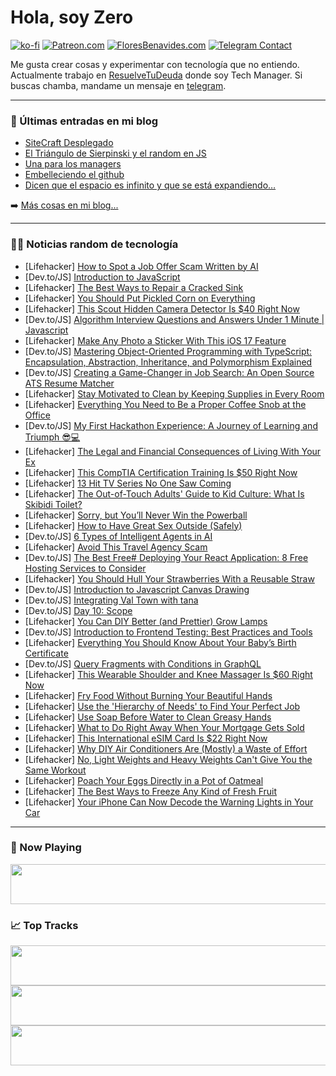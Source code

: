 # Hola, soy Zero

[![ko-fi](https://ko-fi.com/img/githubbutton_sm.svg)](https://ko-fi.com/J3J4N0LUK)
[![Patreon.com](https://img.shields.io/endpoint.svg?url=https%3A%2F%2Fshieldsio-patreon.vercel.app%2Fapi%3Fusername%3Dzerodragon%26type%3Dpatrons&style=for-the-badge)](https://patreon.com/zerodragon)
[![FloresBenavides.com](https://img.shields.io/website?down_message=oops&label=MiBlog&style=for-the-badge&up_message=online&url=https%3A%2F%2Ffloresbenavides.com)](https://floresbenavides.com)
[![Telegram Contact](https://img.shields.io/badge/escr%C3%ADbeme-ZeroDragon-%2326A5E4?style=for-the-badge&logo=telegram)](https://t.me/zerodragon)

Me gusta crear cosas y experimentar con tecnología que no entiendo.
Actualmente trabajo en [ResuelveTuDeuda](http://github.com/resuelve) donde soy Tech Manager.
Si buscas chamba, mandame un mensaje en [telegram](https://t.me/zerodragon).

---

### 📕 Últimas entradas en mi blog
<!-- BLOG-POST-LIST:START -->
- [SiteCraft Desplegado](https://floresbenavides.com/sitecraft-desplegado/)
- [El Triángulo de Sierpinski y el random en JS](https://floresbenavides.com/el-triangulo-de-sierpinski-y-el-random-en-js/)
- [Una para los managers](https://floresbenavides.com/una-para-los-managers/)
- [Embelleciendo el github](https://floresbenavides.com/embelleciendo-el-github/)
- [Dicen que el espacio es infinito y que se está expandiendo…](https://floresbenavides.com/dicen-que-el-espacio-es-infinito-y-que-se-esta-expandiendo/)
<!-- BLOG-POST-LIST:END -->

➡️ [Más cosas en mi blog...](https://floresbenavides.com)

---

### 👨‍💻 Noticias random de tecnología
<!-- TECH-POSTS:START -->
- [Lifehacker] [How to Spot a Job Offer Scam Written by AI](https://lifehacker.com/how-to-spot-a-job-offer-scam-written-by-ai-1850664352)
- [Dev.to/JS] [Introduction to JavaScript](https://dev.to/ameya/introduction-to-javascript-3p2b)
- [Lifehacker] [The Best Ways to Repair a Cracked Sink](https://lifehacker.com/the-best-ways-to-repair-a-cracked-sink-1850664147)
- [Lifehacker] [You Should Put Pickled Corn on Everything](https://lifehacker.com/you-should-put-pickled-corn-on-everything-1827544519)
- [Lifehacker] [This Scout Hidden Camera Detector Is $40 Right Now](https://lifehacker.com/this-scout-hidden-camera-detector-is-40-right-now-1850653349)
- [Dev.to/JS] [Algorithm Interview Questions and Answers Under 1 Minute | Javascript](https://dev.to/abdulbasitmemon/algorithm-interview-questions-and-answers-under-1-minute-javascript-h2l)
- [Lifehacker] [Make Any Photo a Sticker With This iOS 17 Feature](https://lifehacker.com/make-any-photo-a-sticker-with-this-ios-17-feature-1850662865)
- [Dev.to/JS] [Mastering Object-Oriented Programming with TypeScript: Encapsulation, Abstraction, Inheritance, and Polymorphism Explained](https://dev.to/rajrathod/mastering-object-oriented-programming-with-typescript-encapsulation-abstraction-inheritance-and-polymorphism-explained-c6p)
- [Dev.to/JS] [Creating a Game-Changer in Job Search: An Open Source ATS Resume Matcher](https://dev.to/srbhr/creating-a-game-changer-in-job-search-an-open-source-ats-resume-matcher-31g9)
- [Lifehacker] [Stay Motivated to Clean by Keeping Supplies in Every Room](https://lifehacker.com/keep-cleaning-supplies-in-every-room-of-your-house-to-g-1792621292)
- [Lifehacker] [Everything You Need to Be a Proper Coffee Snob at the Office](https://lifehacker.com/everything-you-need-to-be-a-proper-coffee-snob-at-the-o-1850663691)
- [Dev.to/JS] [My First Hackathon Experience: A Journey of Learning and Triumph 😎💻](https://dev.to/balamurugan16/my-first-hackathon-experience-a-journey-of-learning-and-triumph-48pl)
- [Lifehacker] [The Legal and Financial Consequences of Living With Your Ex](https://lifehacker.com/the-legal-and-financial-consequences-of-living-with-you-1850662145)
- [Lifehacker] [This CompTIA Certification Training Is $50 Right Now](https://lifehacker.com/this-comptia-certification-training-is-50-right-now-1850653306)
- [Lifehacker] [13 Hit TV Series No One Saw Coming](https://lifehacker.com/11-hit-tv-series-no-one-saw-coming-1849843144)
- [Lifehacker] [The Out-of-Touch Adults&#39; Guide to Kid Culture: What Is Skibidi Toilet?](https://lifehacker.com/the-out-of-touch-adults-guide-to-kid-culture-what-is-s-1850662263)
- [Lifehacker] [Sorry, but You’ll Never Win the Powerball](https://lifehacker.com/winning-the-powerball-lottery-won-t-solve-your-problems-1752378740)
- [Lifehacker] [How to Have Great Sex Outside &lpar;Safely&rpar;](https://lifehacker.com/how-to-have-great-safe-sex-outside-1850662137)
- [Dev.to/JS] [6 Types of Intelligent Agents in AI](https://dev.to/hirendhaduk_/6-types-of-intelligent-agents-in-ai-1ac3)
- [Lifehacker] [Avoid This Travel Agency Scam](https://lifehacker.com/avoid-this-travel-agency-scam-1850662037)
- [Dev.to/JS] [The Best Free# Deploying Your React Application: 8 Free Hosting Services to Consider](https://dev.to/idurar/the-best-free-deploying-your-react-application-8-free-hosting-services-to-consider-df3)
- [Lifehacker] [You Should Hull Your Strawberries With a Reusable Straw](https://lifehacker.com/you-should-hull-your-strawberries-with-a-reusable-straw-1850661962)
- [Dev.to/JS] [Introduction to Javascript Canvas Drawing](https://dev.to/elhakim/introduction-to-javascript-canvas-drawing-4bch)
- [Dev.to/JS] [Integrating Val Town with tana](https://dev.to/pentekostos/integrating-val-town-with-tana-1m3o)
- [Dev.to/JS] [Day 10: Scope](https://dev.to/dhrn/day-10-scope-1le2)
- [Lifehacker] [You Can DIY Better &lpar;and Prettier&rpar; Grow Lamps](https://lifehacker.com/you-can-diy-better-and-prettier-grow-lamps-1850656587)
- [Dev.to/JS] [Introduction to Frontend Testing: Best Practices and Tools](https://dev.to/georgeboozin/introduction-to-frontend-testing-best-practices-and-tools-3760)
- [Lifehacker] [Everything You Should Know About Your Baby’s Birth Certificate](https://lifehacker.com/everything-you-should-know-about-your-baby-s-birth-cert-1850659820)
- [Dev.to/JS] [Query Fragments with Conditions in GraphQL](https://dev.to/harrified/query-fragments-with-conditions-in-graphql-dg8)
- [Lifehacker] [This Wearable Shoulder and Knee Massager Is $60 Right Now](https://lifehacker.com/this-wearable-shoulder-and-knee-massager-is-60-right-n-1850653247)
- [Lifehacker] [Fry Food Without Burning Your Beautiful Hands](https://lifehacker.com/how-to-fry-something-without-burning-your-beautiful-han-1850660364)
- [Lifehacker] [Use the &#39;Hierarchy of Needs&#39; to Find Your Perfect Job](https://lifehacker.com/use-the-hierarchy-of-needs-to-find-your-perfect-job-1850660848)
- [Lifehacker] [Use Soap Before Water to Clean Greasy Hands](https://lifehacker.com/use-soap-before-water-to-clean-greasy-hands-1832736019)
- [Lifehacker] [What to Do Right Away When Your Mortgage Gets Sold](https://lifehacker.com/what-to-do-right-away-when-your-mortgage-gets-sold-1850659903)
- [Lifehacker] [This International eSIM Card Is $22 Right Now](https://lifehacker.com/this-international-esim-card-is-22-right-now-1850643151)
- [Lifehacker] [Why DIY Air Conditioners Are &lpar;Mostly&rpar; a Waste of Effort](https://lifehacker.com/do-diy-air-conditioners-actually-work-1849327468)
- [Lifehacker] [No, Light Weights and Heavy Weights Can&#39;t Give You the Same Workout](https://lifehacker.com/no-light-weights-and-heavy-weights-cant-give-you-the-s-1850660641)
- [Lifehacker] [Poach Your Eggs Directly in a Pot of Oatmeal](https://lifehacker.com/poach-your-eggs-directly-in-a-pot-of-oatmeal-1850659956)
- [Lifehacker] [The Best Ways to Freeze Any Kind of Fresh Fruit](https://lifehacker.com/how-to-properly-freeze-fruit-for-longer-lasting-freshne-1692241279)
- [Lifehacker] [Your iPhone Can Now Decode the Warning Lights in Your Car](https://lifehacker.com/your-iphone-can-now-decode-the-warning-lights-in-your-c-1850659088)<!-- TECH-POSTS:END -->

---

### 🎵 Now Playing
<a href="https://spotify-now-playing-dun.vercel.app/now-playing?open"><img src="https://spotify-now-playing-dun.vercel.app/now-playing" width="540" height="64"></a>

### 📈 Top Tracks
<a href="https://spotify-now-playing-dun.vercel.app/top-tracks?i=1&open"><img src="https://spotify-now-playing-dun.vercel.app/top-tracks?i=1" width="540" height="64"></a>
<a href="https://spotify-now-playing-dun.vercel.app/top-tracks?i=2&open"><img src="https://spotify-now-playing-dun.vercel.app/top-tracks?i=2" width="540" height="64"></a>
<a href="https://spotify-now-playing-dun.vercel.app/top-tracks?i=3&open"><img src="https://spotify-now-playing-dun.vercel.app/top-tracks?i=3" width="540" height="64"></a>
